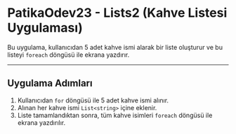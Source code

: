 # PatikaOdev23 - Lists2 (Kahve Listesi Uygulaması)

Bu uygulama, kullanıcıdan 5 adet kahve ismi alarak bir liste oluşturur ve bu listeyi `foreach` döngüsü ile ekrana yazdırır.

---

## Uygulama Adımları

1. Kullanıcıdan `for` döngüsü ile 5 adet kahve ismi alınır.
2. Alınan her kahve ismi `List<string>` içine eklenir.
3. Liste tamamlandıktan sonra, tüm kahve isimleri `foreach` döngüsü ile ekrana yazdırılır.
